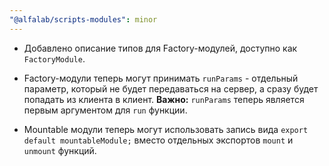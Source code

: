 ```yaml
---
"@alfalab/scripts-modules": minor
---
```


- Добавлено описание типов для Factory-модулей, доступно как `FactoryModule`.

- Factory-модули теперь могут принимать `runParams` - отдельный параметр, который не будет передаваться на сервер, а
сразу будет попадать из клиента в клиент.
**Важно:** `runParams` теперь является первым аргументом для `run` функции.

- Mountable модули теперь могут использовать запись вида `export default mountableModule;` вместо отдельных экспортов
`mount` и `unmount` функций.
